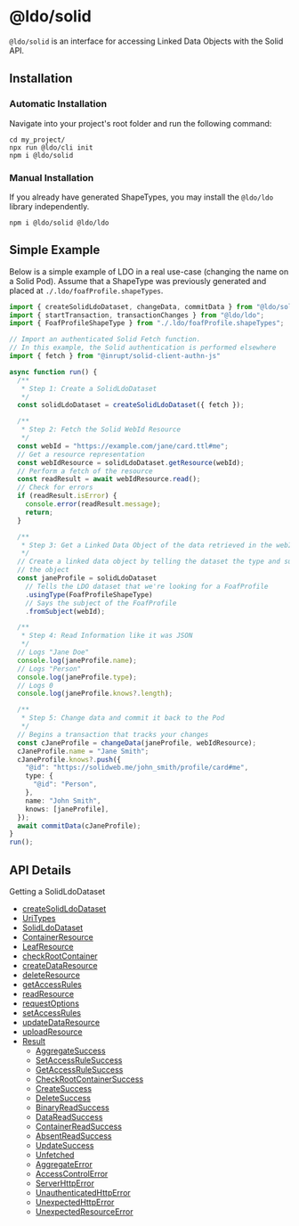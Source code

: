 # @ldo/solid

`@ldo/solid` is an interface for accessing Linked Data Objects with the Solid API.

<!-- ## Guide

A full walkthrough for using the `@ldo/solid` library can be found in the [For Solid Guide](../../solid/index.md). -->

## Installation

### Automatic Installation

Navigate into your project's root folder and run the following command:
```
cd my_project/
npx run @ldo/cli init
npm i @ldo/solid
```

### Manual Installation

If you already have generated ShapeTypes, you may install the `@ldo/ldo` library independently.

```
npm i @ldo/solid @ldo/ldo
```

## Simple Example

Below is a simple example of LDO in a real use-case (changing the name on a Solid Pod). Assume that a ShapeType was previously generated and placed at `./.ldo/foafProfile.shapeTypes`.

```typescript
import { createSolidLdoDataset, changeData, commitData } from "@ldo/solid";
import { startTransaction, transactionChanges } from "@ldo/ldo";
import { FoafProfileShapeType } from "./.ldo/foafProfile.shapeTypes";

// Import an authenticated Solid Fetch function.
// In this example, the Solid authentication is performed elsewhere
import { fetch } from "@inrupt/solid-client-authn-js"

async function run() {
  /**
   * Step 1: Create a SolidLdoDataset 
   */
  const solidLdoDataset = createSolidLdoDataset({ fetch });

  /**
   * Step 2: Fetch the Solid WebId Resource
   */
  const webId = "https://example.com/jane/card.ttl#me";
  // Get a resource representation
  const webIdResource = solidLdoDataset.getResource(webId);
  // Perform a fetch of the resource
  const readResult = await webIdResource.read();
  // Check for errors
  if (readResult.isError) {
    console.error(readResult.message);
    return;
  }

  /**
   * Step 3: Get a Linked Data Object of the data retrieved in the webIdResource
   */
  // Create a linked data object by telling the dataset the type and subject of
  // the object
  const janeProfile = solidLdoDataset
    // Tells the LDO dataset that we're looking for a FoafProfile
    .usingType(FoafProfileShapeType)
    // Says the subject of the FoafProfile
    .fromSubject(webId);

  /**
   * Step 4: Read Information like it was JSON
   */
  // Logs "Jane Doe"
  console.log(janeProfile.name);
  // Logs "Person"
  console.log(janeProfile.type);
  // Logs 0
  console.log(janeProfile.knows?.length);

  /**
   * Step 5: Change data and commit it back to the Pod
   */
  // Begins a transaction that tracks your changes
  const cJaneProfile = changeData(janeProfile, webIdResource);
  cJaneProfile.name = "Jane Smith";
  cJaneProfile.knows?.push({
    "@id": "https://solidweb.me/john_smith/profile/card#me",
    type: {
      "@id": "Person",
    },
    name: "John Smith",
    knows: [janeProfile],
  });
  await commitData(cJaneProfile);
}
run();
```

## API Details

Getting a SolidLdoDataset

 - [createSolidLdoDataset](createSolidLdoDataset.md)
 - [UriTypes](UriTypes.md)
 - [SolidLdoDataset](SolidLdoDataset.md)
 - [ContainerResource](ContainerResource.md)
 - [LeafResource](LeafResource.md)
 - [checkRootContainer](checkRootContainer.md)
 - [createDataResource](createDataResource.md)
 - [deleteResource](deleteResource.md)
 - [getAccessRules](getAccessRules.md)
 - [readResource](readResource.md)
 - [requestOptions](requestOptions.md)
 - [setAccessRules](setAccessRules.md)
 - [updateDataResource](updateDataResource.md)
 - [uploadResource](uploadResource.md)
 - [Result](results/index.md)
   - [AggregateSuccess](results/AggregateSuccess.md)
   - [SetAccessRuleSuccess](results/SetAccessRuleSuccess.md)
   - [GetAccessRuleSuccess](results/GetAccessRuleSuccess.md)
   - [CheckRootContainerSuccess](results/CheckRootContainerSuccess.md)
   - [CreateSuccess](results/CreateSuccess.md)
   - [DeleteSuccess](results/DeleteSuccess.md)
   - [BinaryReadSuccess](results/BinaryReadSuccess.md)
   - [DataReadSuccess](results/DataReadSuccess.md)
   - [ContainerReadSuccess](results/ContainerReadSuccess.md)
   - [AbsentReadSuccess](results/AbsentReadSuccess.md)
   - [UpdateSuccess](results/UpdateSuccess.md)
   - [Unfetched](results/Unfetched.md)
   - [AggregateError](results/AggregateError.md)
   - [AccessControlError](results/AccessControlError.md)
   - [ServerHttpError](results/ServerHttpError.md)
   - [UnauthenticatedHttpError](results/UnauthenticatedHttpError.md)
   - [UnexpectedHttpError](results/UnexpectedHttpError.md)
   - [UnexpectedResourceError](results/UnexpectedResourceError.md)
